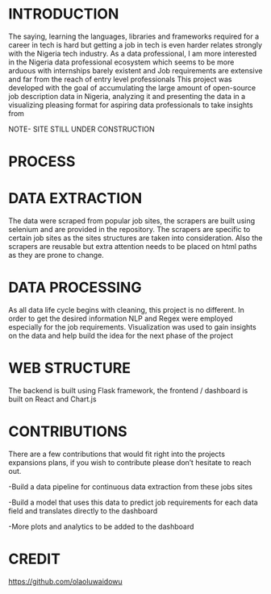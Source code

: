 # INTRODUCTION
The saying, learning the languages, libraries and frameworks required for a career in tech is hard but getting a job in tech is even harder relates strongly with the Nigeria tech industry. As a data professional, I am more interested in the Nigeria data professional ecosystem which seems to be more arduous with internships barely existent and Job requirements are extensive and far from the reach of entry level professionals
This project was developed with the goal of accumulating the large amount of open-source job description data in Nigeria, analyzing it and presenting the data in a visualizing pleasing format for aspiring data professionals to take insights from

NOTE- SITE STILL UNDER CONSTRUCTION

# PROCESS
# DATA EXTRACTION
The data were scraped from popular job sites, the scrapers are built using selenium and are provided in the repository. The scrapers are specific to certain job sites as the sites structures are taken into consideration. Also the scrapers are reusable but extra attention needs to be placed on html paths as they are prone to change.
# DATA PROCESSING 
As all data life cycle begins with cleaning, this project is no different. In order to get the desired information NLP and Regex were employed especially for the job requirements. Visualization was used to gain insights on the data and help build the idea for the next phase of the project
# WEB STRUCTURE
The backend is built using Flask framework, the frontend / dashboard is built on React and Chart.js
# CONTRIBUTIONS
There are a few contributions that would fit right into the projects expansions plans, if you wish to contribute please don’t hesitate to reach out. 

-Build a data pipeline for continuous data extraction from these jobs sites

-Build a model that uses this data to predict job requirements for each data field and translates directly to the dashboard

-More plots and analytics to be added to the dashboard
# CREDIT
https://github.com/olaoluwaidowu
